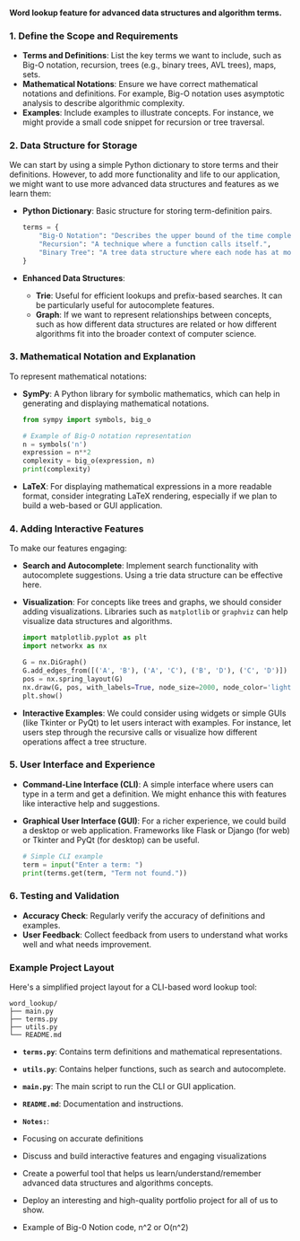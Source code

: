 #### Word lookup feature for advanced data structures and algorithm terms.

### 1. **Define the Scope and Requirements**

- **Terms and Definitions**: List the key terms we want to include, such as Big-O notation, recursion, trees (e.g., binary trees, AVL trees), maps, sets.
- **Mathematical Notations**: Ensure we have correct mathematical notations and definitions. For example, Big-O notation uses asymptotic analysis to describe algorithmic complexity.
- **Examples**: Include examples to illustrate concepts. For instance, we might provide a small code snippet for recursion or tree traversal.

### 2. **Data Structure for Storage**

We can start by using a simple Python dictionary to store terms and their definitions. However, to add more functionality and life to our application, we might want to use more advanced data structures and features as we learn them:

- **Python Dictionary**: Basic structure for storing term-definition pairs.

  ```python
  terms = {
      "Big-O Notation": "Describes the upper bound of the time complexity of an algorithm.",
      "Recursion": "A technique where a function calls itself.",
      "Binary Tree": "A tree data structure where each node has at most two children."
  }
  ```

- **Enhanced Data Structures**:
  - **Trie**: Useful for efficient lookups and prefix-based searches. It can be particularly useful for autocomplete features.
  - **Graph**: If we want to represent relationships between concepts, such as how different data structures are related or how different algorithms fit into the broader context of computer science.

### 3. **Mathematical Notation and Explanation**

To represent mathematical notations:

- **SymPy**: A Python library for symbolic mathematics, which can help in generating and displaying mathematical notations.

  ```python
  from sympy import symbols, big_o

  # Example of Big-O notation representation
  n = symbols('n')
  expression = n**2
  complexity = big_o(expression, n)
  print(complexity)
  ```

- **LaTeX**: For displaying mathematical expressions in a more readable format, consider integrating LaTeX rendering, especially if we plan to build a web-based or GUI application.

### 4. **Adding Interactive Features**

To make our features engaging:

- **Search and Autocomplete**: Implement search functionality with autocomplete suggestions. Using a trie data structure can be effective here.
- **Visualization**: For concepts like trees and graphs, we should consider adding visualizations. Libraries such as `matplotlib` or `graphviz` can help visualize data structures and algorithms.
  
  ```python
  import matplotlib.pyplot as plt
  import networkx as nx

  G = nx.DiGraph()
  G.add_edges_from([('A', 'B'), ('A', 'C'), ('B', 'D'), ('C', 'D')])
  pos = nx.spring_layout(G)
  nx.draw(G, pos, with_labels=True, node_size=2000, node_color='lightblue', font_size=15, font_weight='bold')
  plt.show()
  ```

- **Interactive Examples**: We could consider using widgets or simple GUIs (like Tkinter or PyQt) to let users interact with examples. For instance, let users step through the recursive calls or visualize how different operations affect a tree structure.

### 5. **User Interface and Experience**

- **Command-Line Interface (CLI)**: A simple interface where users can type in a term and get a definition. We might enhance this with features like interactive help and suggestions.
- **Graphical User Interface (GUI)**: For a richer experience, we could build a desktop or web application. Frameworks like Flask or Django (for web) or Tkinter and PyQt (for desktop) can be useful.

  ```python
  # Simple CLI example
  term = input("Enter a term: ")
  print(terms.get(term, "Term not found."))
  ```

### 6. **Testing and Validation**

- **Accuracy Check**: Regularly verify the accuracy of definitions and examples.
- **User Feedback**: Collect feedback from users to understand what works well and what needs improvement.

### Example Project Layout

Here's a simplified project layout for a CLI-based word lookup tool:

```plaintext
word_lookup/
├── main.py
├── terms.py
├── utils.py
└── README.md
```

- **`terms.py`**: Contains term definitions and mathematical representations.
- **`utils.py`**: Contains helper functions, such as search and autocomplete.
- **`main.py`**: The main script to run the CLI or GUI application.
- **`README.md`**: Documentation and instructions.

- **`Notes:`**: 
- Focusing on accurate definitions
- Discuss and build interactive features and engaging visualizations
- Create a powerful tool that helps us learn/understand/remember advanced data structures and algorithms concepts.
- Deploy an interesting and high-quality portfolio project for all of us to show.

- Example of Big-0 Notion code, n^2 or O(n^2)
